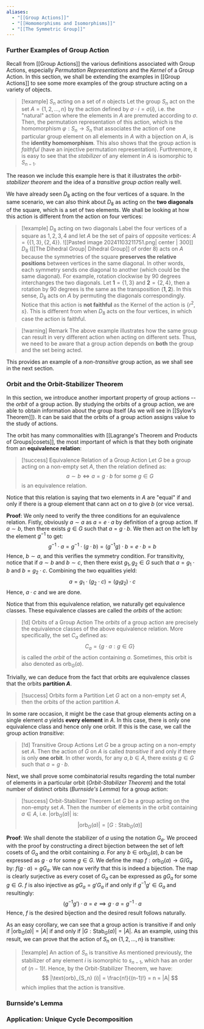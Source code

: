 ```yaml
---
aliases:
  - "[[Group Actions]]"
  - "[[Homomorphisms and Isomorphisms]]"
  - "[[The Symmetric Group]]"
---
```

### Further Examples of Group Action

Recall from [[Group Actions]] the various definitions associated with Group Actions, especially *Permutation Representations* and the *Kernel* of a Group Action. In this section, we shall be extending the examples in [[Group Actions]] to see some more examples of the group structure acting on a variety of objects. 

>[!example] $S_n$ acting on a set of $n$ objects
>Let the group $S_n$ act on the set $A = \{1, 2, ..., n\}$ by the action defined by $\sigma \cdot i = \sigma (i)$, i.e. the "natural" action where the elements in $A$ are premuted according to $\sigma$. Then, the permutation representation of this action, which is the homomorphism $\varphi : S_n \to S_n$ that associates the action of one particular group element on all elements in $A$ with a bijection on $A$, is the **identity homomorphism**. This also shows that the group action is *faithful* (have an injective permutation representation). Furthremore, it is easy to see that the *stabilizer* of any element in $A$ is isomorphic to $S_{n-1}$. 

The reason we include this example here is that it illustrates the *orbit-stabilizer theorem* and the idea of a *transitive group action* really well. 

We have already seen $D_8$ acting on the four vertices of a square. In the same scenario, we can also think about $D_8$ as acting on the **two diagonals** of the square, which is a set of two elements. We shall be looking at how this action is different from the action on four vertices: 

>[!example] $D_8$ acting on two diagonals
>Label the four vertices of a square as $1, 2, 3, 4$ and let $A$ be the set of pairs of opposite vertices: $A = \{\{1, 3\}, \{2, 4\}\}$. 
>![[Pasted image 20241103211751.png| center | 300]]
>$D_8$ ([[The Dihedral Group| Dihedral Group]] of order $8$) acts on $A$ because the symmetries of the square **preserves the relative positions** between vertices in the same diagonal. In other words, each symmetry sends one diagonal to another (which could be the same diagonal). For example, rotation clockwise by $90$ degrees interchanges the two diagonals. Let $\textbf{1} = \{1, 3\}$ and $\textbf{2}= \{2, 4\}$, then a rotation by $90$ degrees is the same as the transposition $(\textbf{1}, \textbf{2})$. In this sense, $D_8$ acts on $A$ by permuting the diagonals correspondingly. Notice that this action is **not faithful** as the Kernel of the action is $\{r^2, s\}$. This is different from when $D_8$ acts on the four vertices, in which case the action is faithful. 

>[!warning] Remark
>The above example illustrates how the same group can result in very different action when acting on different sets. Thus, we need to be aware that a group action depends on **both** the group and the set being acted. 

This provides an example of a *non-transitive* group action, as we shall see in the next section. 

### Orbit and the Orbit-Stabilizer Theorem

In this section, we introduce another important property of group actions -- the *orbit* of a group action. By studying the orbits of a group action, we are able to obtain information about the group itself (As we will see in [[Sylow's Theorem]]). It can be said that the orbits of a group action assigns value to the study of actions. 

The orbit has many commonalities with [[Lagrange's Theorem and Products of Groups|cosets]], the most important of which is that they both originate from an **equivalence relation**: 

>[!success] Equivalence Relation of a Group Action
>Let $G$ be a group acting on a non-empty set $A$, then the relation defined as: 
>$$
>a \sim b \iff a = g \cdot b \text{ for some } g \in G
>$$
>is an equivalence relation. 

Notice that this relation is saying that two elements in $A$ are "equal" if and only if there is a group element that cann act on $a$ to give $b$ (or vice versa). 

**Proof**: We only need to verify the three conditions for an equivalence relation. Fistly, obviously $a \sim a$ as $a = e \cdot a$ by definition of a group action. If $a \sim b$, then there exists $g \in G$ such that $a = g \cdot b$. We then act on the left by the element $g^{-1}$ to get: 
$$
g^{-1} \cdot a = g^{-1} \cdot (g \cdot b) = (g^{-1} g) \cdot b = e \cdot b = b
$$
Hence, $b \sim a$, and this verifies the symmetry condition. For transitivity, notice that if $a \sim b$ and $b \sim c$, then there exist $g_1, g_2 \in G$ such that $a = g_1 \cdot b$ and $b = g_2 \cdot c$. Combining the two equalities yield:
$$
a = g_1 \cdot (g_2 \cdot c) = (g_1g_2) \cdot c
$$
Hence, $a \cdot c$ and we are done. 

Notice that from this equivalence relation, we naturally get equivalence classes. These equivalence classes are called the *orbits* of the action: 

>[!d] Orbits of a Group Action
The *orbits* of a group action are precisely the equivalence classes of the above equivalence relation. More specifically, the set $C_a$ defined as: 
>$$
>C_a = \{ g \cdot a : g \in G \}
>$$
>is called the *orbit* of the action containing $a$. Sometimes, this orbit is also denoted as $\text{orb}_G(a)$. 

Trivially, we can deduce from the fact that orbits are equivalence classes that the orbits **partition $A$**.

>[!success] Orbits form a Partition
>Let $G$ act on a non-empty set $A$, then the orbits of the action partition $A$. 

In some rare occasion, it might be the case that group elements acting on a single element $a$ yields **every element** in $A$. In this case, there is only one equivalence class and hence only one orbit. If this is the case, we call the group action *transitive*: 

>[!d] Transitive Group Actions
>Let $G$ be a group acting on a non-empty set $A$. Then the action of $G$ on $A$ is called *transitive* if and only if there is only **one orbit**. In other words, for any $a, b \in A$, there exists $g \in G$ such that $a = g \cdot b$. 

Next, we shall prove some combinatorial results regarding the total number of elements in a particular orbit (*Orbit-Stabilizer Theorem*) and the total number of distinct orbits (*Burnside's Lemma*) for a group action:

>[!success] Orbit-Stabilizer Theorem
>Let $G$ be a group acting on the non-empty set $A$. Then the number of elements in the orbit containing $a \in A$, i.e. $|\text{orb}_G(a)|$ is: 
>$$
>|\text{orb}_G(a)| = [G:\text{Stab}_G(a)]
>$$

**Proof**: We shall denote the stabilizer of $a$ using the notation $G_a$. We proceed with the proof by constructing a direct bijection between the set of left cosets of $G_a$ and the orbit containing $a$. For any $b \in \text{orb}_G(a)$, $b$ can be expressed as $g \cdot a$ for some $g \in G$. We define the map $f : \text{orb}_G(a)\to G/G_a$ by: $f(g \cdot a) = gG_a$. We can now verify that this is indeed a bijection. The map is clearly surjective as every coset of $G_a$ can be expressed as $gG_a$ for some $g \in G$. $f$ is also injective as $gG_a = g'G_a$ if and only if $g^{-1}g' \in G_a$ and resultingly: 
$$
(g^{-1}g') \cdot a = e \implies g\cdot a = g^{-1} \cdot a
$$
Hence, $f$ is the desired bijection and the desired result follows naturally. 

As an easy corollary, we can see that a group action is transitive if and only if $|\text{orb}_G(a)| = |A|$ if and only if $|G : \text{Stab}_G(a)| = |A|$. As an example, using this result, we can prove that the action of $S_n$ on $\{1, 2, ..., n\}$ is transitive: 

>[!example] An action of $S_n$ is transitive
>As mentioned previously, the stabilizer of any element $i$ is isomorphic to $s_{n-1}$, which has an order of $(n-1)!$. Hence, by the Orbit-Stabilizer Theorem, we have:
>$$
>|\text{orb}_{S_n} (i)| = \frac{n!}{(n-1)!} = n = |A|
>$$
>which implies that the action is transitive. 

### Burnside's Lemma

### Application: Unique Cycle Decomposition






